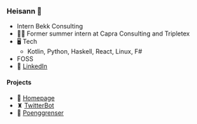 ### Heisann 👋

- Intern Bekk Consulting
- 🙆‍♂️ Former summer intern at Capra Consulting and Tripletex
- 🖥️ Tech
  - Kotlin, Python, Haskell, React, Linux, F#
- FOSS 
- 🔗 [LinkedIn](https://www.linkedin.com/in/theodorcarlsen/)

#### Projects
- 📃 [Homepage](https://theodorc.no/)
- ♜ [TwitterBot](https://twitter.com/chessdaily)
- 💯 [Poenggrenser](https://poenggrenser.xyz) 

<!--
**TheodorRene/TheodorRene** is a ✨ _special_ ✨ repository because its `README.md` (this file) appears on your GitHub profile.

Here are some ideas to get you started:

- 🔭 I’m currently working on ...
- 🌱 I’m currently learning ...
- 👯 I’m looking to collaborate on ...
- 🤔 I’m looking for help with ...
- 💬 Ask me about ...
- 📫 How to reach me: ...
- 😄 Pronouns: ...
- ⚡ Fun fact: ...
-->
